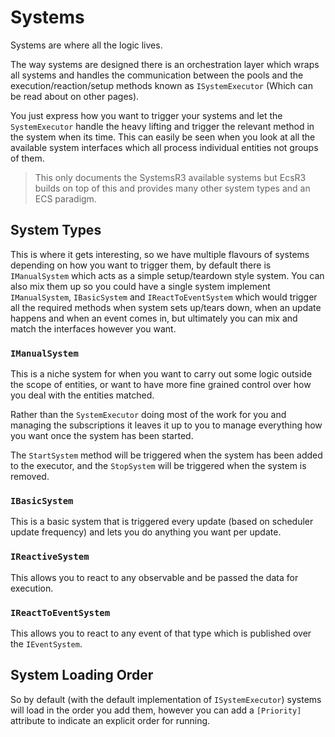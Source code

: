 # Systems

Systems are where all the logic lives. 

The way systems are designed there is an orchestration layer which wraps all systems and handles the communication between the pools and the execution/reaction/setup methods known as `ISystemExecutor` (Which can be read about on other pages).

You just express how you want to trigger your systems and let the `SystemExecutor` handle the heavy lifting and trigger the relevant method in the system when its time. This can easily be seen when you look at all the available system interfaces which all process individual entities not groups of them.

> This only documents the SystemsR3 available systems but EcsR3 builds on top of this and provides many other system types and an ECS paradigm.

## System Types

This is where it gets interesting, so we have multiple flavours of systems depending on how you want to trigger them, by default there is `IManualSystem` which acts as a simple setup/teardown style system. You can also mix them up so you could have a single system implement `IManualSystem`, `IBasicSystem` and `IReactToEventSystem` which would trigger all the required methods when system sets up/tears down, when an update happens and when an event comes in, but ultimately you can mix and match the interfaces however you want.

### `IManualSystem`

This is a niche system for when you want to carry out some logic outside the scope of entities, or want to have 
more fine grained control over how you deal with the entities matched.

Rather than the `SystemExecutor` doing most of the work for you and managing the subscriptions it leaves it up to you
to manage everything how you want once the system has been started.

The `StartSystem` method will be triggered when the system has been added to the executor, and the `StopSystem` 
will be triggered when the system is removed.

### `IBasicSystem`

This is a basic system that is triggered every update (based on scheduler update frequency) and lets you do anything you want per update.

### `IReactiveSystem`

This allows you to react to any observable and be passed the data for execution.

### `IReactToEventSystem`

This allows you to react to any event of that type which is published over the `IEventSystem`.

## System Loading Order

So by default (with the default implementation of `ISystemExecutor`) systems will load in the order you add them, however you can add a `[Priority]` attribute to indicate an explicit order for running.